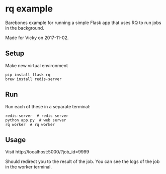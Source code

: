 # rq example

Barebones example for running a simple Flask app that uses RQ to run jobs in the background.

Made for Vicky on 2017-11-02.

## Setup

Make new virtual environment

    pip install flask rq
    brew install redis-server

## Run

Run each of these in a separate terminal:

    redis-server  # redis server
    python app.py  # web server
    rq worker  # rq worker

## Usage

Visit http://localhost:5000/?job_id=9999

Should redirect you to the result of the job. You can see the logs of the job in the worker terminal.
